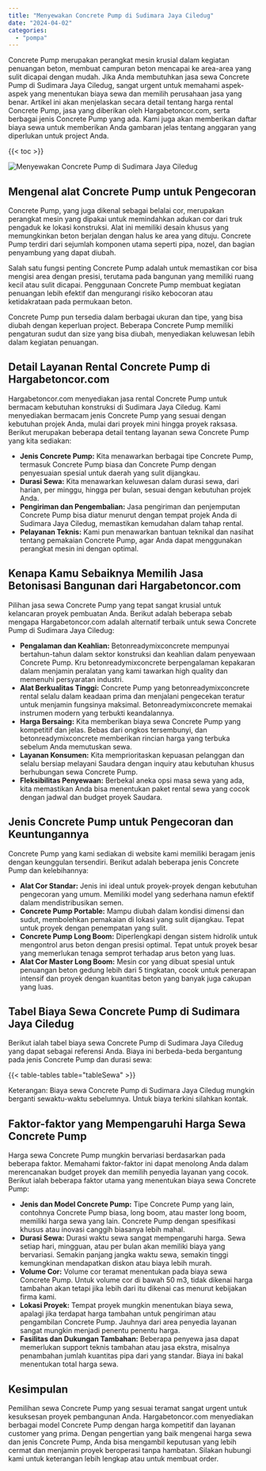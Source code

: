 ```yaml
---
title: "Menyewakan Concrete Pump di Sudimara Jaya Ciledug"
date: "2024-04-02"
categories: 
  - "pompa"
---
```




Concrete Pump merupakan perangkat mesin krusial dalam kegiatan penuangan beton, membuat campuran beton mencapai ke area-area yang sulit dicapai dengan mudah. Jika Anda membutuhkan jasa sewa Concrete Pump di Sudimara Jaya Ciledug, sangat urgent untuk memahami aspek-aspek yang menentukan biaya sewa dan memilih perusahaan jasa yang benar. Artikel ini akan menjelaskan secara detail tentang harga rental Concrete Pump, jasa yang diberikan oleh Hargabetoncor.com, serta berbagai jenis Concrete Pump yang ada. Kami juga akan memberikan daftar biaya sewa untuk memberikan Anda gambaran jelas tentang anggaran yang diperlukan untuk project Anda.

{{< toc >}}

![Menyewakan Concrete Pump di Sudimara Jaya Ciledug](https://hargareadymixid.github.io/pompa/concrete-pump%20(18).png)

## Mengenal alat Concrete Pump untuk Pengecoran

Concrete Pump, yang juga dikenal sebagai belalai cor, merupakan perangkat mesin yang dipakai untuk memindahkan adukan cor dari truk pengaduk ke lokasi konstruksi. Alat ini memiliki desain khusus yang memungkinkan beton berjalan dengan halus ke area yang dituju. Concrete Pump terdiri dari sejumlah komponen utama seperti pipa, nozel, dan bagian penyambung yang dapat diubah.

Salah satu fungsi penting Concrete Pump adalah untuk memastikan cor bisa mengisi area dengan presisi, terutama pada bangunan yang memiliki ruang kecil atau sulit dicapai. Penggunaan Concrete Pump membuat kegiatan penuangan lebih efektif dan mengurangi risiko kebocoran atau ketidakrataan pada permukaan beton.

Concrete Pump pun tersedia dalam berbagai ukuran dan tipe, yang bisa diubah dengan keperluan project. Beberapa Concrete Pump memiliki pengaturan sudut dan size yang bisa diubah, menyediakan keluwesan lebih dalam kegiatan penuangan.

## Detail Layanan Rental Concrete Pump di Hargabetoncor.com

Hargabetoncor.com menyediakan jasa rental Concrete Pump untuk bermacam kebutuhan konstruksi di Sudimara Jaya Ciledug. Kami menyediakan bermacam jenis Concrete Pump yang sesuai dengan kebutuhan projek Anda, mulai dari proyek mini hingga proyek raksasa. Berikut merupakan beberapa detail tentang layanan sewa Concrete Pump yang kita sediakan:

- **Jenis Concrete Pump:** Kita menawarkan berbagai tipe Concrete Pump, termasuk Concrete Pump biasa dan Concrete Pump dengan penyesuaian spesial untuk daerah yang sulit dijangkau.
- **Durasi Sewa:** Kita menawarkan keluwesan dalam durasi sewa, dari harian, per minggu, hingga per bulan, sesuai dengan kebutuhan projek Anda.
- **Pengiriman dan Pengembalian:** Jasa pengiriman dan penjemputan Concrete Pump bisa diatur menurut dengan tempat projek Anda di Sudimara Jaya Ciledug, memastikan kemudahan dalam tahap rental.
- **Pelayanan Teknis:** Kami pun menawarkan bantuan teknikal dan nasihat tentang pemakaian Concrete Pump, agar Anda dapat menggunakan perangkat mesin ini dengan optimal.

## Kenapa Kamu Sebaiknya Memilih Jasa Betonisasi Bangunan dari Hargabetoncor.com

Pilihan jasa sewa Concrete Pump yang tepat sangat krusial untuk kelancaran proyek pembuatan Anda. Berikut adalah beberapa sebab mengapa Hargabetoncor.com adalah alternatif terbaik untuk sewa Concrete Pump di Sudimara Jaya Ciledug:

- **Pengalaman dan Keahlian:** Betonreadymixconcrete mempunyai bertahun-tahun dalam sektor konstruksi dan keahlian dalam penyewaan Concrete Pump. Kru betonreadymixconcrete berpengalaman kepakaran dalam menjamin peralatan yang kami tawarkan high quality dan memenuhi persyaratan industri.
- **Alat Berkualitas Tinggi:** Concrete Pump yang betonreadymixconcrete rental selalu dalam keadaan prima dan menjalani pengecekan teratur untuk menjamin fungsinya maksimal. Betonreadymixconcrete memakai instrumen modern yang terbukti keandalannya.
- **Harga Bersaing:** Kita memberikan biaya sewa Concrete Pump yang kompetitif dan jelas. Bebas dari ongkos tersembunyi, dan betonreadymixconcrete memberikan rincian harga yang terbuka sebelum Anda memutuskan sewa.
- **Layanan Konsumen:** Kita memprioritaskan kepuasan pelanggan dan selalu bersiap melayani Saudara dengan inquiry atau kebutuhan khusus berhubungan sewa Concrete Pump.
- **Fleksibilitas Penyewaan:** Berbekal aneka opsi masa sewa yang ada, kita memastikan Anda bisa menentukan paket rental sewa yang cocok dengan jadwal dan budget proyek Saudara.

## Jenis Concrete Pump untuk Pengecoran dan Keuntungannya

Concrete Pump yang kami sediakan di website kami memiliki beragam jenis dengan keunggulan tersendiri. Berikut adalah beberapa jenis Concrete Pump dan kelebihannya:

- **Alat Cor Standar:** Jenis ini ideal untuk proyek-proyek dengan kebutuhan pengecoran yang umum. Memiliki model yang sederhana namun efektif dalam mendistribusikan semen.
- **Concrete Pump Portable:** Mampu diubah dalam kondisi dimensi dan sudut, membolehkan pemakaian di lokasi yang sulit dijangkau. Tepat untuk proyek dengan penempatan yang sulit.
- **Concrete Pump Long Boom:** Diperlengkapi dengan sistem hidrolik untuk mengontrol arus beton dengan presisi optimal. Tepat untuk proyek besar yang memerlukan tenaga semprot terhadap arus beton yang luas.
- **Alat Cor Master Long Boom:** Mesin cor yang dibuat spesial untuk penuangan beton gedung lebih dari 5 tingkatan, cocok untuk penerapan intensif dan proyek dengan kuantitas beton yang banyak juga cakupan yang luas.

## Tabel Biaya Sewa Concrete Pump di Sudimara Jaya Ciledug

Berikut ialah tabel biaya sewa Concrete Pump di Sudimara Jaya Ciledug yang dapat sebagai referensi Anda. Biaya ini berbeda-beda bergantung pada jenis Concrete Pump dan durasi sewa:

{{< table-tables table="tableSewa" >}}

Keterangan: Biaya sewa Concrete Pump di Sudimara Jaya Ciledug mungkin berganti sewaktu-waktu sebelumnya. Untuk biaya terkini silahkan kontak.

## Faktor-faktor yang Mempengaruhi Harga Sewa Concrete Pump

Harga sewa Concrete Pump mungkin bervariasi berdasarkan pada beberapa faktor. Memahami faktor-faktor ini dapat menolong Anda dalam merencanakan budget proyek dan memilih penyedia layanan yang cocok. Berikut ialah beberapa faktor utama yang menentukan biaya sewa Concrete Pump:

- **Jenis dan Model Concrete Pump:** Tipe Concrete Pump yang lain, contohnya Concrete Pump biasa, long boom, atau master long boom, memiliki harga sewa yang lain. Concrete Pump dengan spesifikasi khusus atau inovasi canggih biasanya lebih mahal.
- **Durasi Sewa:** Durasi waktu sewa sangat mempengaruhi harga. Sewa setiap hari, mingguan, atau per bulan akan memiliki biaya yang bervariasi. Semakin panjang jangka waktu sewa, semakin tinggi kemungkinan mendapatkan diskon atau biaya lebih murah.
- **Volume Cor:** Volume cor teramat menentukan pada biaya sewa Concrete Pump. Untuk volume cor di bawah 50 m3, tidak dikenai harga tambahan akan tetapi jika lebih dari itu dikenai cas menurut kebijakan firma kami.
- **Lokasi Proyek:** Tempat proyek mungkin menentukan biaya sewa, apalagi jika terdapat harga tambahan untuk pengiriman atau pengambilan Concrete Pump. Jauhnya dari area penyedia layanan sangat mungkin menjadi penentu penentu harga.
- **Fasilitas dan Dukungan Tambahan:** Beberapa penyewa jasa dapat memerlukan support teknis tambahan atau jasa ekstra, misalnya penambahan jumlah kuantitas pipa dari yang standar. Biaya ini bakal menentukan total harga sewa.

## Kesimpulan

Pemilihan sewa Concrete Pump yang sesuai teramat sangat urgent untuk kesuksesan proyek pembangunan Anda. Hargabetoncor.com menyediakan berbagai model Concrete Pump dengan harga kompetitif dan layanan customer yang prima. Dengan pengertian yang baik mengenai harga sewa dan jenis Concrete Pump, Anda bisa mengambil keputusan yang lebih cermat dan menjamin proyek beroperasi tanpa hambatan. Silakan hubungi kami untuk keterangan lebih lengkap atau untuk membuat order.
